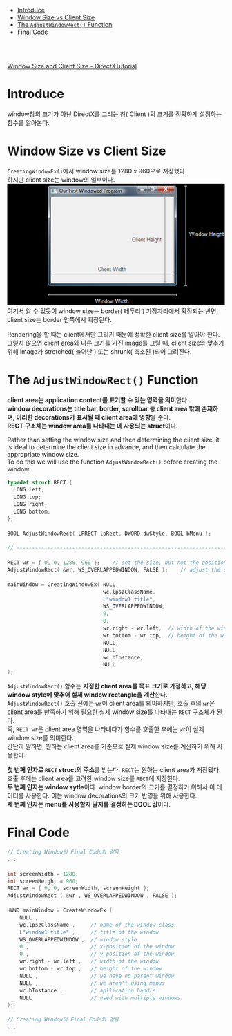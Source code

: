 - [Introduce](#introduce)
- [Window Size vs Client Size](#window-size-vs-client-size)
- [The `AdjustWindowRect()` Function](#the-adjustwindowrect-function)
- [Final Code](#final-code)

<br><br>

[Window Size and Client Size - DirectXTutorial](http://www.directxtutorial.com/Lesson.aspx?lessonid=11-1-4)   

# Introduce
window창의 크기가 아닌 DirectX를 그리는 창( Client )의 크기를 정확하게 설정하는 함수를 알아본다.   

# Window Size vs Client Size
`CreatingWindowEx()`에서 window size를 1280 x 960으로 저장했다.   
하지만 client size는 window의 일부이다.   
![alt text](Images/WindowSize_ClientSize/window_client_size.png)   
여기서 알 수 있듯이 window size는 border( 테두리 ) 가장자리에서 확장되는 반면, client size는 border 안쪽에서 확장된다.   

Rendering을 할 때는 client에서만 그리기 때문에 정확한 client size를 알아야 한다.   
그렇지 않으면 client area와 다른 크기를 가진 image를 그릴 때, client size와 맞추기 위해 image가 stretched( 늘어난 ) 또는 shrunk( 축소된 )되어 그려진다.   

# The `AdjustWindowRect()` Function
**client area는 application content를 표기할 수 있는 영역을 의미**한다.   
**window decorations는 title bar, border, scrollbar 등 client area 밖에 존재하며, 이러한 decorations가 표시될 때 client area에 영향**을 준다.   
**RECT 구조체는 window area를 나타내는 데 사용되는 struct**이다.   

Rather than setting the window size and then determining the client size, it is ideal to determine the client size in advance, and then calculate the appropriate window size.   
To do this we will use the function `AdjustWindowRect()` before creating the window.   
```cpp
typedef struct RECT {
  LONG left;
  LONG top;
  LONG right;
  LONG bottom;
};

BOOL AdjustWindowRect( LPRECT lpRect, DWORD dwStyle, BOOL bMenu );

// ---------------------------------------------------------------------------

RECT wr = { 0, 0, 1280, 960 };    // set the size, but not the position
AdjustWindowRect( &wr, WS_OVERLAPPEDWINDOW, FALSE );    // adjust the size

mainWindow = CreatingWindowEx( NULL, 
                               wc.lpszClassName,
                               L"window1 title",
                               WS_OVERLAPPEDWINDOW,
                               0,
                               0,
                               wr.right - wr.left,  // width of the window
                               wr.bottom - wr.top,  // height of the window
                               NULL,
                               NULL,
                               wc.hInstance,
                               NULL
);
```
`AdjustWindowRect()` 함수는 **지정한 client area를 목표 크기로 가정하고, 해당 window style에 맞추어 실제 window rectangle을 계산**한다.   
`AdjustWindowRect()` 호출 전에는 `wr`이 client area를 의미하지만, 호출 후의 `wr`은 client area를 만족하기 위해 필요한 실제 window size를 나타내는 `RECT` 구조체가 된다.   
즉, `RECT wr`은 client area 영역을 나타내다가 함수를 호출한 후에는 `wr`이 실제 window size를 의미한다.   
간단히 말하면, 원하는 client area를 기준으로 실제 window size를 계산하기 위해 사용한다.   

**첫 번째 인자로 `RECT` struct의 주소**를 받는다. `RECT`는 원하는 client area가 저장됐다. 호출 후에는 client area를 고려한 window size를 `RECT`에 저장한다.   
**두 번째 인자는 window sytle**이다. window border의 크기를 결정하기 위해서 이 데이터를 사용한다. 이는 window decorations의 크기 반영을 위해 사용한다.   
**세 번째 인자는 menu를 사용할지 말지를 결정하는 BOOL 값**이다.   

# Final Code
```cpp
// Creating Window의 Final Code와 같음
...

int screenWidth = 1280;
int screenHeight = 960;
RECT wr = { 0, 0, screenWidth, screenHeight };
AdjustWindowRect ( &wr , WS_OVERLAPPEDWINDOW , FALSE );

HWND mainWindow = CreateWindowEx ( 
	NULL ,
	wc.lpszClassName ,     // name of the window class
	L"window1 title" ,     // title of the window
	WS_OVERLAPPEDWINDOW ,  // window style
	0 ,                    // x-position of the window
	0 ,                    // y-position of the window
	wr.right - wr.left ,   // width of the window
	wr.bottom - wr.top ,   // height of the window
	NULL ,                 // we have no parent window
	NULL ,                 // we aren't using menus
	wc.hInstance ,         // apllication handle
	NULL				   // used with multiple windows
);

// Creating Window의 Final Code와 같음
...
```